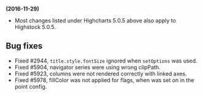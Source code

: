 **(2016-11-29)**
        
- Most changes listed under Highcharts 5.0.5 above also apply to Highstock 5.0.5.

## Bug fixes 
- Fixed #2944, `title.style.fontSize` ignored when `setOptions` was used.
- Fixed #5904, navigator series were using wrong clipPath.
- Fixed #5923, columns were not rendered correctly with linked axes.
- Fixed #5978, fillColor was not applied for flags, when was set on in the point config.